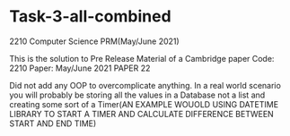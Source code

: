 # Task-3-all-combined
2210 Computer Science PRM(May/June 2021)

This is the solution to Pre Release Material of a Cambridge paper
Code: 2210
Paper: May/June 2021 PAPER 22

Did not add any OOP to overcomplicate anything.
In a real world scenario you will probably be storing all the values in a Database not a list and creating some sort of a Timer(AN EXAMPLE WOUOLD USING DATETIME LIBRARY TO START A TIMER AND CALCULATE DIFFERENCE BETWEEN START AND END TIME)
